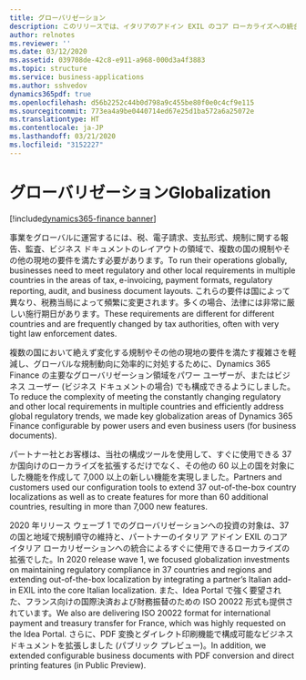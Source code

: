```yaml
---
title: グローバリゼーション
description: このリリースでは、イタリアのアドイン EXIL のコア ローカライズへの統合、フランスの国際支払い用の ISO 20022 形式の出荷 (Idea Portal で強く要望)、PDF 変換とダイレクト印刷機能を備えた構成可能なビジネス ドキュメントの拡張 (パブリック プレビューで) が行われます。
author: relnotes
ms.reviewer: ''
ms.date: 03/12/2020
ms.assetid: 039708de-42c8-e911-a968-000d3a4f3883
ms.topic: structure
ms.service: business-applications
ms.author: sshvedov
dynamics365pdf: true
ms.openlocfilehash: d56b2252c44b0d798a9c455be80f0e0c4cf9e115
ms.sourcegitcommit: 773ea4a9be0440714ed67e25d1ba572a6a25072e
ms.translationtype: HT
ms.contentlocale: ja-JP
ms.lasthandoff: 03/21/2020
ms.locfileid: "3152227"
---
```

# <a name="globalization"></a><span data-ttu-id="5ce36-103">グローバリゼーション</span><span class="sxs-lookup"><span data-stu-id="5ce36-103">Globalization</span></span>

[!include[dynamics365-finance banner](../includes/dynamics365-finance.md)]

<!--structure start-->
<span data-ttu-id="5ce36-104">事業をグローバルに運営するには、税、電子請求、支払形式、規制に関する報告、監査、ビジネス ドキュメントのレイアウトの領域で、複数の国の規制やその他の現地の要件を満たす必要があります。</span><span class="sxs-lookup"><span data-stu-id="5ce36-104">To run their operations globally, businesses need to meet regulatory and other local requirements in multiple countries in the areas of tax, e-invoicing, payment formats, regulatory reporting, audit, and business document layouts.</span></span> <span data-ttu-id="5ce36-105">これらの要件は国によって異なり、税務当局によって頻繁に変更されます。多くの場合、法律には非常に厳しい施行期日があります。</span><span class="sxs-lookup"><span data-stu-id="5ce36-105">These requirements are different for different countries and are frequently changed by tax authorities, often with very tight law enforcement dates.</span></span> 

<span data-ttu-id="5ce36-106">複数の国において絶えず変化する規制やその他の現地の要件を満たす複雑さを軽減し、グローバルな規制動向に効率的に対処するために、Dynamics 365 Finance の主要なグローバリゼーション領域をパワー ユーザーが、またはビジネス ユーザー (ビジネス ドキュメントの場合) でも構成できるようにしました。</span><span class="sxs-lookup"><span data-stu-id="5ce36-106">To reduce the complexity of meeting the constantly changing regulatory and other local requirements in multiple countries and efficiently address global regulatory trends, we made key globalization areas of Dynamics 365 Finance configurable by power users and even business users (for business documents).</span></span> 

<span data-ttu-id="5ce36-107">パートナー社とお客様は、当社の構成ツールを使用して、すぐに使用できる 37 か国向けのローカライズを拡張するだけでなく、その他の 60 以上の国を対象にした機能を作成して 7,000 以上の新しい機能を実現しました。</span><span class="sxs-lookup"><span data-stu-id="5ce36-107">Partners and customers used our configuration tools to extend 37 out-of-the-box country localizations as well as to create features for more than 60 additional countries, resulting in more than 7,000 new features.</span></span> 

<span data-ttu-id="5ce36-108">2020 年リリース ウェーブ 1 でのグローバリゼーションへの投資の対象は、37 の国と地域で規制順守の維持と、パートナーのイタリア アドイン EXIL のコア イタリア ローカリゼーションへの統合によるすぐに使用できるローカライズの拡張でした。</span><span class="sxs-lookup"><span data-stu-id="5ce36-108">In 2020 release wave 1, we focused globalization investments on maintaining regulatory compliance in 37 countries and regions and extending out-of-the-box localization by integrating a partner’s Italian add-in EXIL into the core Italian localization.</span></span> <span data-ttu-id="5ce36-109">また、Idea Portal で強く要望された、フランス向けの国際決済および財務振替のための ISO 20022 形式も提供されています。</span><span class="sxs-lookup"><span data-stu-id="5ce36-109">We also are delivering ISO 20022 format for international payment and treasury transfer for France, which was highly requested on the Idea Portal.</span></span> <span data-ttu-id="5ce36-110">さらに、PDF 変換とダイレクト印刷機能で構成可能なビジネス ドキュメントを拡張しました (パブリック プレビュー)。</span><span class="sxs-lookup"><span data-stu-id="5ce36-110">In addition, we extended configurable business documents with PDF conversion and direct printing features (in Public Preview).</span></span>
<!--structure end-->



